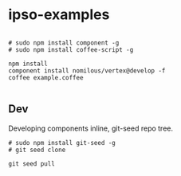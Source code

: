 ipso-examples
=============

```

# sudo npm install component -g
# sudo npm install coffee-script -g

npm install
component install nomilous/vertex@develop -f
coffee example.coffee


```


Dev
---

Developing components inline, git-seed repo tree.

```
# sudo npm install git-seed -g
# git seed clone 

git seed pull

```